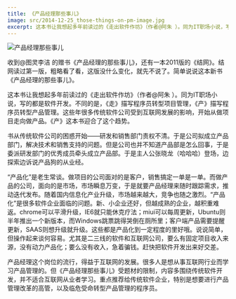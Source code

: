 ```yaml
---
title: 《产品经理那些事儿》
image: src/2014-12-25_those-things-on-pm-image.jpg
excerpt: 这本书让我想起多年前读过的《走出软件作坊》（作者@阿朱 ）。同为IT职场小说，写的都是软件开发。不同的是，《走》描写程序员转型项目管理，《产》描写程序员转型产品管理。这些年很多传统软件公司受到互联网发展的影响，开始从做项目走向做产品。《产》这本书迎合了这个趋势。
---
```


![产品经理那些事儿](src/2014-12-25_those-things-on-pm-image.jpg)

收到@图灵李洁 的赠书《产品经理的那些事儿》，还有一本2011版的《结网》。结网读过第一版，粗略看了看，这版没什么变化，就先不说了。简单说说这本新书《产品经理的那些事儿》。

这本书让我想起多年前读过的《走出软件作坊》（作者@阿朱 ）。同为IT职场小说，写的都是软件开发。不同的是，《走》描写程序员转型项目管理，《产》描写程序员转型产品管理。这些年很多传统软件公司受到互联网发展的影响，开始从做项目走向做产品。《产》这本书迎合了这个趋势。

书从传统软件公司的困惑开始——研发和销售部门责权不清。于是公司拟成立产品部门，解决技术和销售支持的问题。但是公司也并不知道产品部是怎么回事，于是委派研发部门的优秀成员牵头成立产品部。于是主人公张晓龙（哈哈哈）登场，边探索边诉说产品狗的从业经。

“产品化”是老生常谈。做项目的公司面对的是客户，销售搞定一单是一单。而做产品的公司，面向的是市场，市场瞬息万变，于是就要产品经理来随时跟踪需求，推动迭代发布。随着国内信息化产业升级，市场越来越大，竞争也随之激烈。“产品化”是很多软件企业面临的问题。新、小企业还好，但越成熟的企业，越积重难返。chrome可以平滑升级，IE6就只能休克疗法；miui可以每周更新，Ubuntu则半年推出一个新版本，而Windows跳票跳得哭倒在厕所里；客户端产品需要提醒更新，SAAS则想升级就升级。这些都是产品化到一定程度的里好哦。说说简单，但操作起来谈何容易。尤其是二三线的软件和互联网公司，要么有固定项目收入来源，没有动力产品化；要么没有收入，急着骗钱。赶快把软件开发出来好交差。

产品经理这个岗位的流行，得益于互联网的发展。很多人是想从事互联网行业而学习产品管理的。但《产品经理那些事儿》受题材的限制，内容多围绕传统软件开发，并不适合互联网从业者学习。重点推荐给传统软件企业，特别是想要进行产品管理改革的高管，以及临危受命转型产品管理的程序员。
